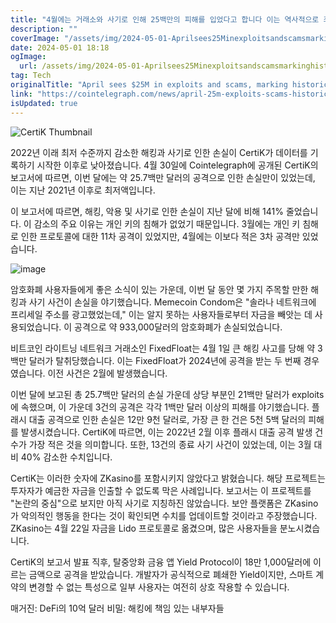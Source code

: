 ```yaml
---
title: "4월에는 거래소와 사기로 인해 25백만의 피해를 입었다고 합니다 이는 역사적으로 최저치를 기록했습니다 CertiK가 밝혔습니다"
description: ""
coverImage: "/assets/img/2024-05-01-Aprilsees25MinexploitsandscamsmarkinghistoriclowCertiK_thumbnail.png"
date: 2024-05-01 18:18
ogImage: 
  url: /assets/img/2024-05-01-Aprilsees25MinexploitsandscamsmarkinghistoriclowCertiK_thumbnail.png
tag: Tech
originalTitle: "April sees $25M in exploits and scams, marking historic low ― CertiK"
link: "https://cointelegraph.com/news/april-25m-exploits-scams-historical-low-certik"
isUpdated: true
---
```






![CertiK Thumbnail](/assets/img/2024-05-01-Aprilsees25MinexploitsandscamsmarkinghistoriclowCertiK_thumbnail.png)

2022년 이래 최저 수준까지 감소한 해킹과 사기로 인한 손실이 CertiK가 데이터를 기록하기 시작한 이후로 낮아졌습니다. 4월 30일에 Cointelegraph에 공개된 CertiK의 보고서에 따르면, 이번 달에는 약 25.7백만 달러의 공격으로 인한 손실만이 있었는데, 이는 지난 2021년 이후로 최저액입니다.

이 보고서에 따르면, 해킹, 악용 및 사기로 인한 손실이 지난 달에 비해 141% 줄었습니다. 이 감소의 주요 이유는 개인 키의 침해가 없었기 때문입니다. 3월에는 개인 키 침해로 인한 프로토콜에 대한 11차 공격이 있었지만, 4월에는 이보다 적은 3차 공격만 있었습니다.



![image](/assets/img/2024-05-01-Aprilsees25MinexploitsandscamsmarkinghistoriclowCertiK_0.png)

암호화폐 사용자들에게 좋은 소식이 있는 가운데, 이번 달 동안 몇 가지 주목할 만한 해킹과 사기 사건이 손실을 야기했습니다. Memecoin Condom은 "솔라나 네트워크에 프리세일 주소를 광고했었는데," 이는 알지 못하는 사용자들로부터 자금을 빼앗는 데 사용되었습니다. 이 공격으로 약 933,000달러의 암호화폐가 손실되었습니다.

비트코인 라이트닝 네트워크 거래소인 FixedFloat는 4월 1일 큰 해킹 사고를 당해 약 3백만 달러가 탈취당했습니다. 이는 FixedFloat가 2024년에 공격을 받는 두 번째 경우였습니다. 이전 사건은 2월에 발생했습니다.

이번 달에 보고된 총 25.7백만 달러의 손실 가운데 상당 부분인 21백만 달러가 exploits에 속했으며, 이 가운데 3건의 공격은 각각 1백만 달러 이상의 피해를 야기했습니다. 플래시 대출 공격으로 인한 손실은 12만 9천 달러로, 가장 큰 한 건은 5천 5백 달러의 피해를 발생시켰습니다. CertiK에 따르면, 이는 2022년 2월 이후 플래시 대출 공격 발생 건수가 가장 적은 것을 의미합니다. 또한, 13건의 종료 사기 사건이 있었는데, 이는 3월 대비 40% 감소한 수치입니다.



CertiK는 이러한 숫자에 ZKasino를 포함시키지 않았다고 밝혔습니다. 해당 프로젝트는 투자자가 예금한 자금을 인출할 수 없도록 막은 사례입니다. 보고서는 이 프로젝트를 "논란의 중심"으로 보지만 아직 사기로 지칭하진 않았습니다. 보안 플랫폼은 ZKasino가 악의적인 행동을 한다는 것이 확인되면 수치를 업데이트할 것이라고 주장했습니다. ZKasino는 4월 22일 자금을 Lido 프로토콜로 옮겼으며, 많은 사용자들을 분노시켰습니다.

CertiK의 보고서 발표 직후, 탈중앙화 금융 앱 Yield Protocol이 18만 1,000달러에 이르는 금액으로 공격을 받았습니다. 개발자가 공식적으로 폐쇄한 Yield이지만, 스마트 계약의 변경할 수 없는 특성으로 일부 사용자는 여전히 상호 작용할 수 있습니다.

매거진: DeFi의 10억 달러 비밀: 해킹에 책임 있는 내부자들